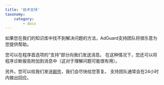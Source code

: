 ```yaml
---
title: '技术支持'
taxonomy:
    category:
        - docs
---
```


如果您在我们的知识库中找不到解决问题的方法，AdGuard支持团队将很乐意为您提供帮助。

您可以在程序首选项的“支持”部分向我们发送消息。 在这种情况下，您还可以将程序诊断报告附加到消息中（这对于理解问题可能很有用）。

另外，您可以给我们发送[邮件](mailto:support@adguard.com)，我们会尽快给您答复。 支持团队通常会在24小时内做出回应。
